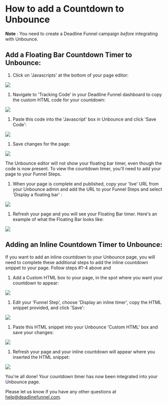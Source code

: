 # How to add a Countdown to Unbounce

**Note** : You need to create a Deadline Funnel campaign _before_ integrating with Unbounce.

## Add a Floating Bar Countdown Timer to Unbounce:

1. Click on 'Javascripts' at the bottom of your page editor:

![](https://s3.amazonaws.com/helpscout.net/docs/assets/53974d6ce4b0c76107b109d1/images/590256200428634b4a32ae24/file-lTeSmzMT6s.png)

1. Navigate to 'Tracking Code' in your Deadline Funnel dashboard to copy the custom HTML code for your countdown:

![](https://s3.amazonaws.com/helpscout.net/docs/assets/53974d6ce4b0c76107b109d1/images/5c7478b904286350d08857c9/file-BieT1BNZ80.png)

1. Paste this code into the 'Javascript' box in Unbounce and click 'Save Code':

![](https://s3.amazonaws.com/helpscout.net/docs/assets/53974d6ce4b0c76107b109d1/images/590256672c7d3a057f88a0b3/file-A1NI4HXmaz.png)

1. Save changes for the page:

![](https://s3.amazonaws.com/helpscout.net/docs/assets/53974d6ce4b0c76107b109d1/images/5902568c2c7d3a057f88a0b8/file-6d1ox0jy3P.png)

The Unbounce editor will not show your floating bar timer, even though the code is now present. To view the countdown timer, you'll need to add your page to your Funnel Steps.

1. When your page is complete and published, copy your 'live' URL from your Unbounce admin and add the URL to your Funnel Steps and select 'Display a floating bar' :

![](https://s3.amazonaws.com/helpscout.net/docs/assets/53974d6ce4b0c76107b109d1/images/5c783c362c7d3a0cb932155e/file-JDPyIgnWsG.png)

1. Refresh your page and you will see your Floating Bar timer. Here's an example of what the Floating Bar looks like:

![](https://s3.amazonaws.com/helpscout.net/docs/assets/53974d6ce4b0c76107b109d1/images/5c65c0a12c7d3a66e32e783a/file-r2622Bfum3.png)

## Adding an Inline Countdown Timer to Unbounce:

If you want to add an inline countdown to your Unbounce page, you will need to complete these additional steps to add the inline countdown snippet to your page. Follow steps \#1-4 above and

1. Add a Custom HTML box to your page, in the spot where you want your countdown to appear:

![](https://s3.amazonaws.com/helpscout.net/docs/assets/53974d6ce4b0c76107b109d1/images/57dc382b9033606f71aba425/file-xs1sgsQxzR.png)

1. Edit your 'Funnel Step', choose 'Display an inline timer', copy the HTML snippet provided, and click 'Save':

![](https://s3.amazonaws.com/helpscout.net/docs/assets/53974d6ce4b0c76107b109d1/images/5c783cd22c7d3a0cb9321570/file-hMgAYWDhqC.png)

1. Paste this HTML snippet into your Unbounce 'Custom HTML' box and save your changes:

![](https://s3.amazonaws.com/helpscout.net/docs/assets/53974d6ce4b0c76107b109d1/images/57dc38ce9033606f71aba42d/file-aaSDQiVX4b.png)

1. Refresh your page and your inline countdown will appear where you inserted the HTML snippet:

![](https://s3.amazonaws.com/helpscout.net/docs/assets/53974d6ce4b0c76107b109d1/images/57dc3998c697911155e3f803/file-SXiIrp7mYr.png)

You're all done! Your countdown timer has now been integrated into your Unbounce page.

Please let us know if you have any other questions at [help@deadlinefunnel.com](mailto:mailto:help@deadlinefunnel.com).

